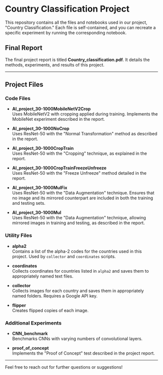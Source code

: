 # Country Classification Project

This repository contains all the files and notebooks used in our project, "Country Classification." Each file is self-contained, and you can recreate a specific experiment by running the corresponding notebook.

## Final Report
The final project report is titled **Country_classification.pdf**. It details the methods, experiments, and results of this project.

---

## Project Files

### Code Files
- **AI_project_30-1000MobileNetV2Crop**  
  Uses MobileNetV2 with cropping applied during training. Implements the MobileNet experiment described in the report.

- **AI_project_30-1000NoCrop**  
  Uses ResNet-50 with the "Normal Transformation" method as described in the report.

- **AI_project_30-1000CropTrain**  
  Uses ResNet-50 with the "Cropping" technique, as explained in the report.

- **AI_project_30-1000CropTrainFreezeUnfreeze**  
  Uses ResNet-50 with the "Freeze Unfreeze" method detailed in the report.

- **AI_project_30-1000MulFix**  
  Uses ResNet-50 with the "Data Augmentation" technique. Ensures that no image and its mirrored counterpart are included in both the training and testing sets.

- **AI_project_30-1000Mul**  
  Uses ResNet-50 with the "Data Augmentation" technique, allowing mirrored images in training and testing, as described in the report.

### Utility Files
- **alpha2**  
  Contains a list of the alpha-2 codes for the countries used in this project. Used by `collector` and `coordinates` scripts.

- **coordinates**  
  Collects coordinates for countries listed in `alpha2` and saves them to appropriately named text files.

- **collector**  
  Collects images for each country and saves them in appropriately named folders. Requires a Google API key.

- **flipper**  
  Creates flipped copies of each image.

### Additional Experiments
- **CNN_benchmark**  
  Benchmarks CNNs with varying numbers of convolutional layers.

- **proof_of_concept**  
  Implements the "Proof of Concept" test described in the project report.

---

Feel free to reach out for further questions or suggestions!



